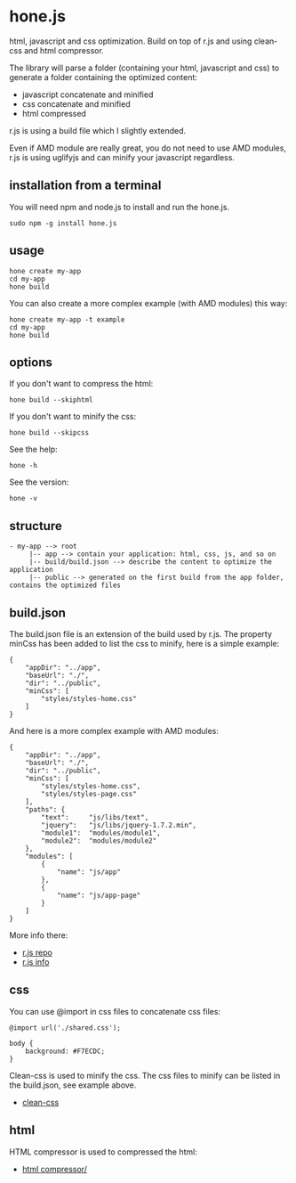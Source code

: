 hone.js
=======

html, javascript and css optimization.
Build on top of r.js and using clean-css and html compressor.

The library will parse a folder (containing your html, javascript and css) to generate a folder containing the optimized content:

- javascript concatenate and minified
- css concatenate and minified
- html compressed

r.js is using a build file which I slightly extended.

Even if AMD module are really great, you do not need to use AMD modules, r.js is using uglifyjs and can minify your javascript regardless.

## installation from a terminal

You will need npm and node.js to install and run the hone.js.

	sudo npm -g install hone.js

## usage

	hone create my-app
	cd my-app
	hone build

You can also create a more complex example (with AMD modules) this way:

	hone create my-app -t example
	cd my-app
	hone build

## options

If you don't want to compress the html:

	hone build --skiphtml

If you don't want to minify the css:

	hone build --skipcss

See the help:

	hone -h

See the version:

	hone -v
	
## structure

	- my-app --> root
	     |-- app --> contain your application: html, css, js, and so on
	     |-- build/build.json --> describe the content to optimize the application
		 |-- public --> generated on the first build from the app folder, contains the optimized files

## build.json

The build.json file is an extension of the build used by r.js.
The property minCss has been added to list the css to minify, here is a simple example:

	{
	    "appDir": "../app",
	    "baseUrl": "./",
	    "dir": "../public",
		"minCss": [
			"styles/styles-home.css"
		]
	}

And here is a more complex example with AMD modules:

	{
		"appDir": "../app",
	    "baseUrl": "./",
	    "dir": "../public",
		"minCss": [
			"styles/styles-home.css",
			"styles/styles-page.css"
		],
		"paths": {
			"text":		"js/libs/text",
			"jquery":	"js/libs/jquery-1.7.2.min",
			"module1": 	"modules/module1",
			"module2": 	"modules/module2"
		},
		"modules": [
			{
				"name": "js/app"
			},
			{
				"name": "js/app-page"
			}
	    ]
	}

More info there:

- [r.js repo](https://github.com/jrburke/r.js/)
- [r.js info](http://requirejs.org/docs/optimization.html)

## css

You can use @import in css files to concatenate css files:

	@import url('./shared.css');

	body {
		background: #F7ECDC;
	}

Clean-css is used to minify the css.
The css files to minify can be listed in the build.json, see example above.

- [clean-css](https://github.com/GoalSmashers/clean-css)

## html

HTML compressor is used to compressed the html:

- [html compressor/](http://code.google.com/p/htmlcompressor/)







